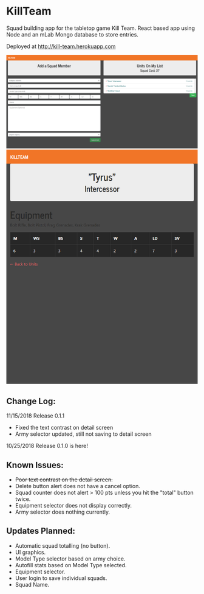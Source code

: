 # KillTeam
Squad building app for the tabletop game Kill Team. React based app using Node and an mLab Mongo database to store entries. 

Deployed at http://kill-team.herokuapp.com

![Main Screen](./client/public/killteam1.png)
![Detail View](./client/public/killteam2.png)

## Change Log:

11/15/2018
Release 0.1.1
* Fixed the text contrast on detail screen
* Army selector updated, still not saving to detail screen

10/25/2018
Release 0.1.0 is here!

## Known Issues:

* <s>Poor text contrast on the detail screen.</s>
* Delete button alert does not have a cancel option.
* Squad counter does not alert > 100 pts unless you hit the "total" button twice.
* Equipment selector does not display correctly.
* Army selector does nothing currently.

## Updates Planned:

* Automatic squad totalling (no button).
* UI graphics.
* Model Type selector based on army choice.
* Autofill stats based on Model Type selected.
* Equipment selector.
* User login to save individual squads.
* Squad Name.
